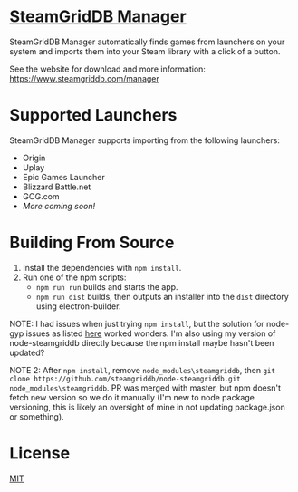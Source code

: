 # [SteamGridDB Manager](https://www.steamgriddb.com/manager)
SteamGridDB Manager automatically finds games from launchers on your system and imports them into your Steam library with a click of a button.

See the website for download and more information: https://www.steamgriddb.com/manager

# Supported Launchers
SteamGridDB Manager supports importing from the following launchers:
- Origin
- Uplay
- Epic Games Launcher
- Blizzard Battle.net
- GOG.com
- *More coming soon!*

# Building From Source
1. Install the dependencies with `npm install`.
2. Run one of the npm scripts:
   - `npm run run` builds and starts the app.
   - `npm run dist` builds, then outputs an installer into the `dist` directory using electron-builder.

NOTE: I had issues when just trying `npm install`, but the solution for node-gyp issues as listed [here](https://github.com/nodejs/node-gyp/pull/1715#issuecomment-502211967) worked wonders. I'm also using my version of node-steamgriddb directly because the npm install maybe hasn't been updated?

NOTE 2: After `npm install`, remove `node_modules\steamgriddb`, then `git clone https://github.com/steamgriddb/node-steamgriddb.git node_modules\steamgriddb`. PR was merged with master, but npm doesn't fetch new version so we do it manually (I'm new to node package versioning, this is likely an oversight of mine in not updating package.json or something).

# License
[MIT](LICENSE.md)
